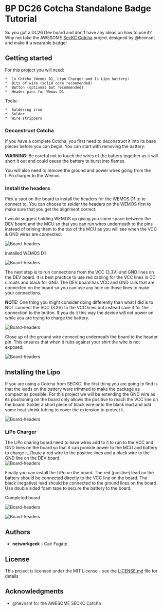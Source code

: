 # BP DC26 Cotcha Standalone Badge Tutorial

So you got a DC26 Dev board and don't have any ideas on how to use it?  Why not take the AWESOME
[SecKC Cotcha](https://github.com/hevnsnt/cotcha) project designed by @hevnsnt and make it a wearable badge!

## Getting started

For this project you will need:

```
*  1x Cotcha (Wemos D1, Lipo Charger and 1s Lipo battery)
*  Bits of wire (solid core recommended)
*  Button (optional but recommended)
*  Header pins for Wemos D1
```

Tools:

```
*  Soldering iron
*  Solder
*  Wire strippers
```

### Deconstruct Cotcha

If you have a complete Cotcha, you first need to deconstruct it into its base pieces before you can begin.  You
can start with removing the battery.  

**WARNING**: Be careful not to touch the wires of the battery together as it will short it out and could
cause the battery to burst into flames.

You will also need to remove the ground and power wires going from the LiPo charger to the Wemos.

### Install the headers

Pick a spot on the board to install the headers for the WEMOS D1 to to connect to.  You can choose
to solder the headers on the WEMOS first to make sure that you get the alignment correct.

I would suggest holding WEMOS up giving you some space between the DEV board and the MCU
so that you can run wires underneath to the pins instead of brining them to the top of the MCU
as you will see when the VCC & GND wires are connected.

![Board-headers](img/board-headers.jpg)

Installed WEMOS D1

![Board-headers](img/headers-soldered.jpg)

The next step is to run connections from the VCC (3.3V) and GND lines on the DEV board.  It is
best practice to use red cabling for the VCC lines in DC circuits and black for GND.  The
DEV board has VCC and GND rails that are connected on the board so you can use any
hole on those lines to make your connections.

**NOTE:** One thing you might consider doing differently than what I did is to NOT connect
the VCC (3.3V) to the VCC lines but instead save it for the connection to the button.  If you do it
this way the device will not power on while you are trying to charge the battery.

![Board-headers](img/wemos-vcc-ground.jpg)


Close up of the ground wire connecting underneath the board to the header pin.  This ensures
that when it rubs against your shirt the wire is not exposed.

![Board-headers](img/wemos-vcc-closeup.jpg)

## Installing the Lipo

If you are using a Cotcha from SECKC, the first thing you are going to find is that the leads
on the battery were trimmed to make the package as compact as possible.  For this project we
will be extending the GND wire as its positioning on the board only allows the positive to
reach the VCC line on the board.  Solder a short piece of black wire onto the black lead and
add some heat shrink tubing to cover the extension to protect it.


![Board-headers](img/lipo-extension.jpg)

### LiPo Charger

The LiPo charing board need to have wires add to it to run to the VCC and GND lines on the board
so that it can provide power to the MCU and battery to charge it.  Route a red wire to the positive
lines and a black wire to the GND line on the DEV board.  
![Board-headers](img/lipo-charger.jpg)

Finally you can install the LiPo on the board.  The red (positive) lead on the battery should
be connected directly to the VCC line on the board. The black (negative) lead should be connected
to the ground lines on the board. Use double sided foam tape to secure the battery to the board.


Completed board

![Board-headers](img/completed-board-back.jpg)

![Board-headers](img/completed-board-front.jpg)




## Authors

* **networkgeek** - Carl Fugate

## License

This project is licensed under the MIT License - see the [LICENSE.md](../LICENSE.md) file for details

## Acknowledgments

* @hevnsnt for the AWESOME SECKC Cotcha
